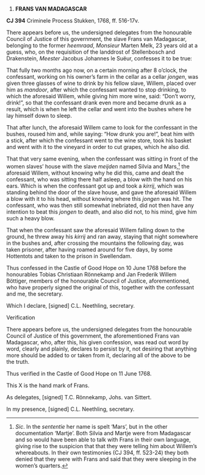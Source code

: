 1.  **FRANS VAN MADAGASCAR**

**CJ 394** Criminele Process Stukken, 1768, ff. 516-17v.

There appears before us, the undersigned delegates from the honourable
Council of Justice of this government, the slave Frans van Madagascar,
belonging to the former *heemraad*, *Monsieur* Marten Melk, 23 years old
at a guess, who, on the requisition of the landdrost of Stellenbosch and
Drakenstein, *Meester* Jacobus Johannes le Suëur, confesses it to be
true:

That fully two months ago now, on a certain morning after 8 o’clock, the
confessant, working on his owner’s farm in the cellar as a cellar
*jongen*, was given three glasses of wine to drink by his fellow slave,
Willem, placed over him as *mandoor*, after which the confessant wanted
to stop drinking, to which the aforesaid Willem, while giving him more
wine, said: “Don’t worry, drink!”, so that the confessant drank even
more and became drunk as a result, which is when he left the cellar and
went into the bushes where he lay himself down to sleep.

That after lunch, the aforesaid Willem came to look for the confessant
in the bushes, roused him and, while saying: “How drunk you are!”, beat
him with a stick, after which the confessant went to the wine store,
took his basket and went with it to the vineyard in order to cut grapes,
which he also did.

That that very same evening, when the confessant was sitting in front of
the women slaves’ house with the slave *meijden* named Silvia and
Mars,[^1] the aforesaid Willem, without knowing why he did this, came
and dealt the confessant, who was sitting there half asleep, a blow with
the hand on his ears. Which is when the confessant got up and took a
*kirrij*, which was standing behind the door of the slave house, and
gave the aforesaid Willem a blow with it to his head, without knowing
where this *jongen* was hit. The confessant, who was then still somewhat
inebriated, did not then have any intention to beat this *jongen* to
death, and also did not, to his mind, give him such a heavy blow.

That when the confessant saw the aforesaid Willem falling down to the
ground, he threw away his *kirrij* and ran away, staying that night
somewhere in the bushes and, after crossing the mountains the following
day, was taken prisoner, after having roamed around for five days, by
some Hottentots and taken to the prison in Swellendam.

Thus confessed in the Castle of Good Hope on 10 June 1768 before the
honourables Tobias Christiaan Rönnekamp and Jan Frederik Willem
Böttiger, members of the honourable Council of Justice, aforementioned,
who have properly signed the original of this, together with the
confessant and me, the secretary.

Which I declare, \[signed\] C.L. Neethling, secretary.

Verification

There appears before us, the undersigned delegates from the honourable
Council of Justice of this government, the aforementioned Frans van
Madagascar, who, after this, his given confession, was read out word by
word, clearly and plainly, declares to persist by it, not desiring that
anything more should be added to or taken from it, declaring all of the
above to be the truth.

Thus verified in the Castle of Good Hope on 11 June 1768.

This X is the hand mark of Frans.

As delegates, \[signed\] T.C. Rönnekamp, Johs. van Sittert.

In my presence, \[signed\] C.L. Neethling, secretary.

[^1]: *Sic*. In the *sententie* her name is spelt ‘Mars’, but in the
    other documentation ‘Martje’. Both Silvia and Martje were from
    Madagascar and so would have been able to talk with Frans in their
    own language, giving rise to the suspicion that that they were
    telling him about Willem’s whereabouts. In their own testimonies (CJ
    394, ff. 523-24) they both denied that they were with Frans and said
    that they were sleeping in the women’s quarters.
